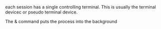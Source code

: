 each session has a single controlling terminal. This is usually the terminal devicec or pseudo terminal device.

The & command puts the process into the background


